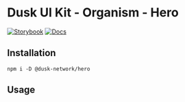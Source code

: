 # Dusk UI Kit - Organism - Hero

[![Storybook](https://img.shields.io/badge/Storybook-Component_Playground-%23FF4785?style=flat&logo=storybook)](https://dusk-network.github.io/dusk-ui-kit/?path=/story/components-atoms-hero)
[![Docs](https://img.shields.io/badge/Documentation-%235E35CF?style=flat)](https://dusk-network.github.io/dusk-ui-kit/docs/components/atoms/hero)

## Installation

```
npm i -D @dusk-network/hero
```

## Usage

<!-- MARKDOWN-AUTO-DOCS:START (CODE:src=../../../examples/src/organisms/hero/Hero_01.svelte) -->
<!-- MARKDOWN-AUTO-DOCS:END -->

